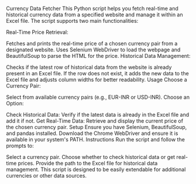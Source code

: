 Currency Data Fetcher
This Python script helps you fetch real-time and historical currency data from a specified website and manage it within an Excel file. The script supports two main functionalities:

Real-Time Price Retrieval:

Fetches and prints the real-time price of a chosen currency pair from a designated website.
Uses Selenium WebDriver to load the webpage and BeautifulSoup to parse the HTML for the price.
Historical Data Management:

Checks if the latest row of historical data from the website is already present in an Excel file.
If the row does not exist, it adds the new data to the Excel file and adjusts column widths for better readability.
Usage
Choose a Currency Pair:

Select from available currency pairs (e.g., EUR-INR or USD-INR).
Choose an Option:

Check Historical Data: Verify if the latest data is already in the Excel file and add it if not.
Get Real-Time Data: Retrieve and display the current price of the chosen currency pair.
Setup
Ensure you have Selenium, BeautifulSoup, and pandas installed.
Download the Chrome WebDriver and ensure it is available in your system's PATH.
Instructions
Run the script and follow the prompts to:

Select a currency pair.
Choose whether to check historical data or get real-time prices.
Provide the path to the Excel file for historical data management.
This script is designed to be easily extendable for additional currencies or other data sources.
